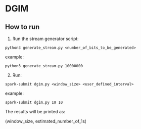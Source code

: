 # DGIM

## How to run 

1. Run the stream generator script:

```
python3 generate_stream.py <number_of_bits_to_be_generated>
```

example:

```
python3 generate_stream.py 10000000
```

2. Run:

```
spark-submit dgim.py <window_size> <user_defined_interval>
```

example:

```
spark-submit dgim.py 10 10
```

The results will be printed as:

(window_size, estimated_number_of_1s)